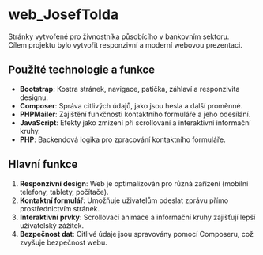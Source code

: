 # web_JosefTolda  

Stránky vytvořené pro živnostníka působícího v bankovním sektoru.  
Cílem projektu bylo vytvořit responzivní a moderní webovou prezentaci.  

## Použité technologie a funkce  
- **Bootstrap**: Kostra stránek, navigace, patička, záhlaví a responzivita designu.  
- **Composer**: Správa citlivých údajů, jako jsou hesla a další proměnné.  
- **PHPMailer**: Zajištění funkčnosti kontaktního formuláře a jeho odesílání.  
- **JavaScript**: Efekty jako zmizení při scrollování a interaktivní informační kruhy.  
- **PHP**: Backendová logika pro zpracování kontaktního formuláře.  

## Hlavní funkce  
1. **Responzivní design**: Web je optimalizován pro různá zařízení (mobilní telefony, tablety, počítače).  
2. **Kontaktní formulář**: Umožňuje uživatelům odeslat zprávu přímo prostřednictvím stránek.  
3. **Interaktivní prvky**: Scrollovací animace a informační kruhy zajišťují lepší uživatelský zážitek.  
4. **Bezpečnost dat**: Citlivé údaje jsou spravovány pomocí Composeru, což zvyšuje bezpečnost webu.  
